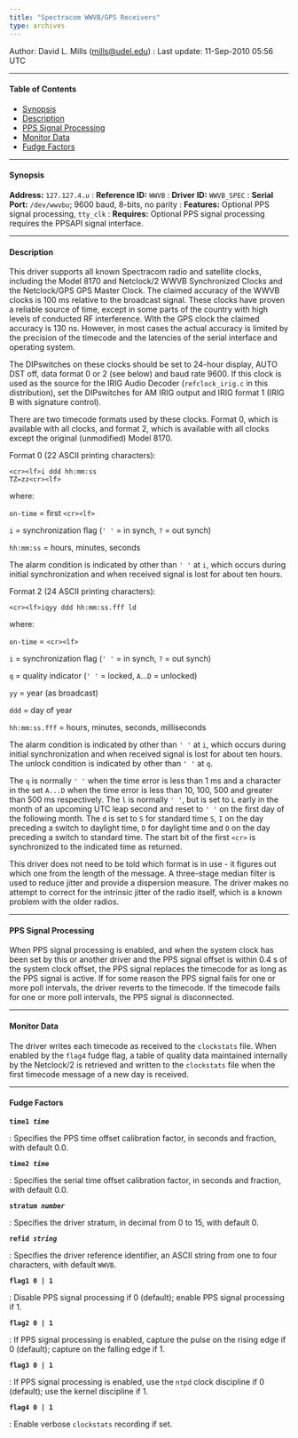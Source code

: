 ```yaml
---
title: "Spectracom WWVB/GPS Receivers"
type: archives
---
```


Author: David L. Mills (mills@udel.edu) 
: Last update: 11-Sep-2010 05:56 UTC

* * *

#### Table of Contents

*   [Synopsis](/documentation/drivers/driver4/#synopsis)
*   [Description](/documentation/drivers/driver4/#description)
*   [PPS Signal Processing](/documentation/drivers/driver4/#pps-signal-processing)
*   [Monitor Data](/documentation/drivers/driver4/#monitor-data)
*   [Fudge Factors](/documentation/drivers/driver4/#fudge-factors)

* * *

#### Synopsis

**Address:** <code>127.127.4._u_</code>
: **Reference ID:** `WWVB`
: **Driver ID:** `WWVB_SPEC`
: **Serial Port:** <code>/dev/wwvb*u*</code>; 9600 baud, 8-bits, no parity
: **Features:** Optional PPS signal processing, `tty_clk`
: **Requires:** Optional PPS signal processing requires the PPSAPI signal interface.

* * *

#### Description

This driver supports all known Spectracom radio and satellite clocks, including the Model 8170 and Netclock/2 WWVB Synchronized Clocks and the Netclock/GPS GPS Master Clock. The claimed accuracy of the WWVB clocks is 100 ms relative to the broadcast signal. These clocks have proven a reliable source of time, except in some parts of the country with high levels of conducted RF interference. WIth the GPS clock the claimed accuracy is 130 ns. However, in most cases the actual accuracy is limited by the precision of the timecode and the latencies of the serial interface and operating system.

The DIPswitches on these clocks should be set to 24-hour display, AUTO DST off, data format 0 or 2 (see below) and baud rate 9600. If this clock is used as the source for the IRIG Audio Decoder (`refclock_irig.c` in this distribution), set the DIPswitches for AM IRIG output and IRIG format 1 (IRIG B with signature control).

There are two timecode formats used by these clocks. Format 0, which is available with all clocks, and format 2, which is available with all clocks except the original (unmodified) Model 8170.

Format 0 (22 ASCII printing characters):

<code>\<cr>\<lf>i ddd hh:mm:ss TZ=zz\<cr>\<lf></code>

where:

`on-time` = first <code>\<cr>\<lf></code>

`i` = synchronization flag (`' '` = in synch, `?` = out synch)

`hh:mm:ss` = hours, minutes, seconds

The alarm condition is indicated by other than `' '` at `i`, which occurs during initial synchronization and when received signal is lost for about ten hours.

Format 2 (24 ASCII printing characters):

<code>\<cr>\<lf>iqyy ddd hh:mm:ss.fff ld</code>

where:

`on-time` = <code>\<cr>\<lf></code>

`i` = synchronization flag (`' '` = in synch, `?` = out synch)

`q` = quality indicator (`' '` = locked, `A`...`D` = unlocked)

`yy` = year (as broadcast)

`ddd` = day of year

`hh:mm:ss.fff` = hours, minutes, seconds, milliseconds

The alarm condition is indicated by other than `' '` at `i`, which occurs during initial synchronization and when received signal is lost for about ten hours. The unlock condition is indicated by other than `' '` at `q`.

The `q` is normally `' '` when the time error is less than 1 ms and a character in the set `A...D` when the time error is less than 10, 100, 500 and greater than 500 ms respectively. The `l` is normally `' '`, but is set to `L` early in the month of an upcoming UTC leap second and reset to `' '` on the first day of the following month. The `d` is set to `S` for standard time `S`, `I` on the day preceding a switch to daylight time, `D` for daylight time and `O` on the day preceding a switch to standard time. The start bit of the first <code>\<cr></code> is synchronized to the indicated time as returned.

This driver does not need to be told which format is in use - it figures out which one from the length of the message. A three-stage median filter is used to reduce jitter and provide a dispersion measure. The driver makes no attempt to correct for the intrinsic jitter of the radio itself, which is a known problem with the older radios.

* * *

#### PPS Signal Processing

When PPS signal processing is enabled, and when the system clock has been set by this or another driver and the PPS signal offset is within 0.4 s of the system clock offset, the PPS signal replaces the timecode for as long as the PPS signal is active. If for some reason the PPS signal fails for one or more poll intervals, the driver reverts to the timecode. If the timecode fails for one or more poll intervals, the PPS signal is disconnected.

* * *

#### Monitor Data

The driver writes each timecode as received to the `clockstats` file. When enabled by the `flag4` fudge flag, a table of quality data maintained internally by the Netclock/2 is retrieved and written to the `clockstats` file when the first timecode message of a new day is received.

* * *

#### Fudge Factors

<code>**time1 _time_**</code>

: Specifies the PPS time offset calibration factor, in seconds and fraction, with default 0.0.

<code>**time2 _time_**</code>

: Specifies the serial time offset calibration factor, in seconds and fraction, with default 0.0.

<code>**stratum _number_**</code>

: Specifies the driver stratum, in decimal from 0 to 15, with default 0.

<code>**refid _string_**</code>

: Specifies the driver reference identifier, an ASCII string from one to four characters, with default `WWVB`.

<code>**flag1 0 | 1**</code>

: Disable PPS signal processing if 0 (default); enable PPS signal processing if 1.

<code>**flag2 0 | 1**</code>

: If PPS signal processing is enabled, capture the pulse on the rising edge if 0 (default); capture on the falling edge if 1.

<code>**flag3 0 | 1**</code>

: If PPS signal processing is enabled, use the `ntpd` clock discipline if 0 (default); use the kernel discipline if 1.

<code>**flag4 0 | 1**</code>

: Enable verbose `clockstats` recording if set.